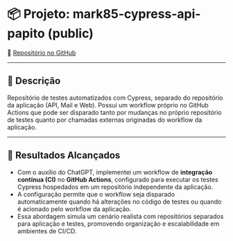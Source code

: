 # 📦 Projeto: mark85-cypress-api-papito (public)

🔗 [Repositório no GitHub](https://github.com/viniciuscarneironascimento/mark85-cypress-api-papito)

---

## 📝 Descrição

Repositório de testes automatizados com Cypress, separado do repositório da aplicação (API, Mail e Web). Possui um workflow próprio no GitHub Actions que pode ser disparado tanto por mudanças no próprio repositório de testes quanto por chamadas externas originadas do workflow da aplicação.

---

## 🚀 Resultados Alcançados

- Com o auxílio do ChatGPT, implementei um workflow de **integração contínua (CI)** no **GitHub Actions**, configurado para executar os testes Cypress hospedados em um repositório independente da aplicação.
- A configuração permite que o workflow seja disparado automaticamente quando há alterações no código de testes ou quando é acionado pelo workflow da aplicação.
- Essa abordagem simula um cenário realista com repositórios separados para aplicação e testes, promovendo organização e escalabilidade em ambientes de CI/CD.
